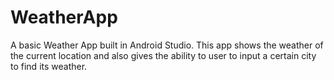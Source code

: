 # WeatherApp
A basic Weather App built in Android Studio.
This app shows the weather of the current location and also gives the ability to user to input a certain city to find its weather.
